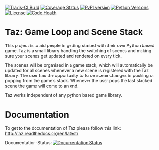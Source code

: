 [![Travis-CI Build](https://travis-ci.org/mkli90/Taz.svg??style=flat-square&branch=master)](https://travis-ci.org/mkli90/Taz)
[![Coverage Status](https://coveralls.io/repos/mkli90/Taz/badge.svg?style=flat-square&branch=master)](https://coveralls.io/r/mkli90/Taz/badge.svg?branch=master)
[![PyPI version](https://badge.fury.io/py/tazlib.svg?style=flat-square)](http://badge.fury.io/py/tazlib)
[![Python Versions](https://img.shields.io/badge/python-2.7%2C%203.4-blue.svg?style=flat-square)](https://pypi.python.org/pypi/tazlib/1.0.0)
[![License](https://img.shields.io/badge/license-GPLv3-blue.svg?style=flat-square)](https://pypi.python.org/pypi/tazlib/1.0.0)
[![Code Health](https://landscape.io/github/mkli90/Taz/master/landscape.svg?style=flat-square)](https://landscape.io/github/mkli90/Taz/master)

# Taz: Game Loop and Scene Stack
This project is to aid people in getting started with their own Python based game.
Taz is a small library handling the switching of scenes and making sure your scenes get
updated and rendered on every tick.

The scenes will be organised in a game stack, which will automatically be updated
for all scenes whenever a new scene is registered with the Taz library. 
The user has the opportunity to force scene changes in pushing or popping from the game's
stack. Whenever the user pops the last stacked scene the game will come to an end.

Taz works independent of any python based game library.

# Documentation

To get to the documentation of Taz please follow this link:
http://taz.readthedocs.org/en/latest/

Documentation-Status: [![Documentation Status](https://readthedocs.org/projects/taz/badge/?version=latest)](https://readthedocs.org/projects/taz/?badge=latest)




